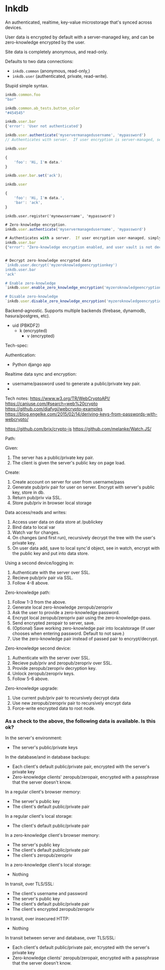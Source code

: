 # Inkdb

An authenticated, realtime, key-value microstorage that's synced across devices.

User data is encrypted by default with a server-managed key, and can be zero-knowledge encrypted by the user.

Site data is completely anonymous, and read-only.

Defaults to two data connections: 

- `inkdb.common` (anonymous, read-only,)
- `inkdb.user` (authenticated, private, read-write).

Stupid simple syntax.

```js
inkdb.common.foo
"bar"

inkdb.common.ab_tests.button_color
"#454545"
```

```js
inkdb.user.bar
{'error': 'User not authenticated'}
```


```js
inkdb.user.authenticate('myservermanagedusername', 'mypassword')
// Authenticates with server.  If user encryption is server-managed, securely fetches user's encryption key, and decrypts.
```


```js
inkdb.user

{
    'foo': 'Hi, I'm data.'
}

inkdb.user.bar.set('ack');

inkdb.user

{
    'foo': 'Hi, I'm data.',
    'bar': 'ack',
}
```


`inkdb.user.register('mynewusername', 'mypassword')`


```js 
# Zero-knowledge encryption.
inkdb.user.authenticate('myservermanagedusername', 'mypassword')

# Authenticates with a server.  If user encryption user-managed, simply fetches the encrypted data.
inkdb.user.bar
{"error": "Zero-knowledge encryption enabled, and user vault is not decrypted."}


# Decrypt zero-knowledge encrypted data
`inkdb.user.decrypt('myzeroknowledgeencryptionkey')
inkdb.user.bar
'ack'

# Enable zero-knowledge
`inkdb.user.enable_zero_knowledge_encryption('myzeroknowledgeencryptionkey')`

# Disable zero-knowledge
`inkdb.user.disable_zero_knowledge_encryption('myzeroknowledgeencryptionkey')
```

Backend-agnostic.  Supports multiple backends (firebase, dynamodb, hasura/postgres, etc).

- uid (PBKDF2)
    - k (encrypted)
        - v (encrypted)



Tech-spec:

Authentication:
- Python django app

Realtime data sync
 and encryption:
- username/password used to generate a public/private key pair.
- 

Tech notes:
https://www.w3.org/TR/WebCryptoAPI/
https://caniuse.com/#search=web%20crypto
https://github.com/diafygi/webcrypto-examples
https://blog.engelke.com/2015/02/14/deriving-keys-from-passwords-with-webcrypto/

https://github.com/brix/crypto-js
https://github.com/melanke/Watch.JS/



Path:

Given:
1. The server has a public/private key pair.
2. The client is given the server's public key on page load.

Create:
1. Create account on server for user from username/pass
2. Generate pub/priv pair for user on server.  Encrypt with server's public key, store in db.
3. Return pub/priv via SSL.
4. Store pub/priv in browser local storage

Data access/reads and writes:
1. Access user data on data store at /publickey
2. Bind data to local var
3. Watch var for changes.
4. On changes (and first run), recursively decrypt the tree with the user's private key.
5. On user data add, save to local sync'd object, see in watch, encrypt with the public key and put into data store.


Using a second device/logging in:
1. Authenticate with the server over SSL.
2. Recieve pub/priv pair via SSL.
3. Follow 4-8 above.

Zero-knowledge path:
1. Follow 1-3 from the above.
2. Generate local zero-knowledge zeropub/zeropriv
3. Ask the user to provide a zero-knowledge password.
4. Encrypt local zeropub/zeropriv pair using the zero-knowledge-pass.
5. Send encrypted zeropair to server, save.
6. (Optional) Save working zero-knowledge pair into localstorage (If user chooses when entering password. Default to not save.)
7. Use the zero-knowledge pair instead of passed pair to encrypt/decrypt.


Zero-knowledge second device:
1. Authenticate with the server over SSL.
2. Recieve pub/priv and zeropub/zeropriv over SSL.
3. Provide zeropub/zeropriv decryption key.
4. Unlock zeropub/zeropriv keys.
5. Follow 5-6 above.

Zero-knowledge upgrade:
1. Use current pub/priv pair to recursively decrypt data
2. Use new zeropub/zeropriv pair to recursively encrypt data
3. Force-write encrypted data to root node.


### As a check to the above, the following data is available.  Is this ok?

In the server's environment:
- The server's public/private keys

In the database/and in database backups:
- Each client's default public/private pair, encrypted with the server's private key
- Zero-knowledge clients' zeropub/zeropair, encrypted with a passphrase that the server doesn't know.

In a regular client's browser memory:
- The server's public key
- The client's default public/private pair

In a regular client's local storage:
- The client's default public/private pair

In a zero-knowledge client's browser memory:
- The server's public key
- The client's default public/private pair
- The client's zeropub/zeropriv

In a zero-knowledge client's local storage:
- Nothing

In transit, over TLS/SSL:
- The client's username and password
- The server's public key
- The client's default public/private pair
- The client's encrypted zeropub/zeropriv

In transit, over insecured HTTP:
- Nothing

In transit between server and database, over TLS/SSL:
- Each client's default public/private pair, encrypted with the server's private key
- Zero-knowledge clients' zeropub/zeropair, encrypted with a passphrase that the server doesn't know.
